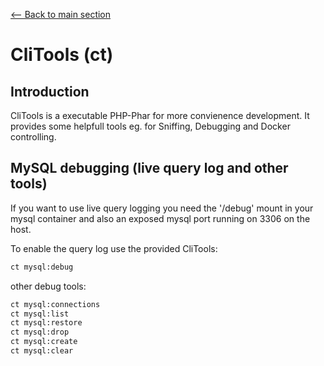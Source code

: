 [<-- Back to main section](../README.md)

# CliTools (ct)

## Introduction

CliTools is a executable PHP-Phar for more convienence development. It provides some helpfull tools
eg. for Sniffing, Debugging and Docker controlling.


## MySQL debugging (live query log and other tools)

If you want to use live query logging you need the '/debug' mount in your mysql container and also an exposed mysql port running on 3306 on the host.

To enable the query log use the provided CliTools:

```bash
ct mysql:debug
```

other debug tools:

```bash
ct mysql:connections
ct mysql:list
ct mysql:restore
ct mysql:drop
ct mysql:create
ct mysql:clear
```